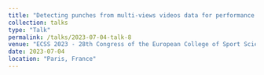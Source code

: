 ```yaml
---
title: "Detecting punches from multi-views videos data for performance analysis in elite boxing."
collection: talks
type: "Talk"
permalink: /talks/2023-07-04-talk-8
venue: "ECSS 2023 - 28th Congress of the European College of Sport Science"
date: 2023-07-04
location: "Paris, France"
--- 
```


